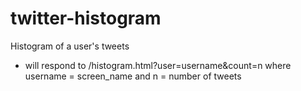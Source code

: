 # twitter-histogram
 Histogram of a user's tweets

- will respond to /histogram.html?user=username&count=n where username = screen_name and n = number of tweets
